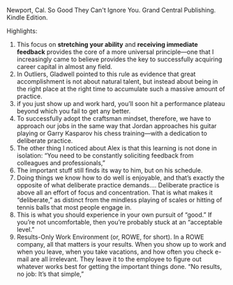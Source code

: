 Newport, Cal. So Good They Can't Ignore You. Grand Central Publishing. Kindle Edition.

Highlights:

1. This focus on **stretching your ability** and **receiving immediate feedback** provides the core of a more universal
   principle—one that I increasingly came to believe provides the key to successfully acquiring career capital in almost
   any field.
2. In Outliers, Gladwell pointed to this rule as evidence that great accomplishment is not about natural talent, but
   instead about being in the right place at the right time to accumulate such a massive amount of practice.
3. if you just show up and work hard, you’ll soon hit a performance plateau beyond which you fail to get any better.
4. To successfully adopt the craftsman mindset, therefore, we have to approach our jobs in the same way that Jordan
   approaches his guitar playing or Garry Kasparov his chess training—with a dedication to deliberate practice.
5. The other thing I noticed about Alex is that this learning is not done in isolation: “You need to be constantly
   soliciting feedback from colleagues and professionals,”
6. The important stuff still finds its way to him, but on his schedule.
7. Doing things we know how to do well is enjoyable, and that’s exactly the opposite of what deliberate practice
   demands…. Deliberate practice is above all an effort of focus and concentration. That is what makes it “deliberate,”
   as distinct from the mindless playing of scales or hitting of tennis balls that most people engage in.
8. This is what you should experience in your own pursuit of “good.” If you’re not uncomfortable, then you’re probably
   stuck at an “acceptable level.”
9. Results-Only Work Environment (or, ROWE, for short). In a ROWE company, all that matters is your results. When you
   show up to work and when you leave, when you take vacations, and how often you check e-mail are all irrelevant. They
   leave it to the employee to figure out whatever works best for getting the important things done. “No results, no
   job: It’s that simple,”





